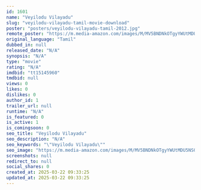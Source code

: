 ```yaml
---
id: 1601
name: "Veyilodu Vilayadu"
slug: "veyilodu-vilayadu-tamil-movie-download"
poster: "posters/veyilodu-vilayadu-tamil-2012.jpg"
remote_poster: "https://m.media-amazon.com/images/M/MV5BNDNkOTgyYWUtMDU5NS00NGQyLThlYTMtZmU5NjU3YWYzNzRkXkEyXkFqcGdeQXVyMTEzNzg0Mjkx._V1_SX300.jpg"
original_language: "Tamil"
dubbed_in: null
released_date: "N/A"
synopsis: "N/A"
type: "movie"
rating: "N/A"
imdbid: "tt15145960"
tmdbid: null
views: 0
likes: 0
dislikes: 0
author_id: 1
trailer_url: null
runtime: "N/A"
is_featured: 0
is_active: 1
is_comingsoon: 0
seo_title: "Veyilodu Vilayadu"
seo_description: "N/A"
seo_keywords: "\"Veyilodu Vilayadu\""
seo_image: "https://m.media-amazon.com/images/M/MV5BNDNkOTgyYWUtMDU5NS00NGQyLThlYTMtZmU5NjU3YWYzNzRkXkEyXkFqcGdeQXVyMTEzNzg0Mjkx._V1_SX300.jpg"
screenshots: null
redirect_to: null
social_shares: 0
created_at: 2025-03-22 09:33:25
updated_at: 2025-03-22 09:33:25
---
```


